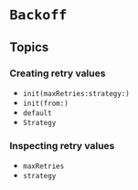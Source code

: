 # ``Backoff``

## Topics

### Creating retry values

- ``init(maxRetries:strategy:)``
- ``init(from:)``
- ``default``
- ``Strategy``

### Inspecting retry values

- ``maxRetries``
- ``strategy``
